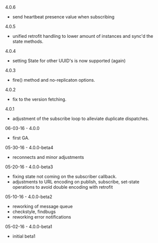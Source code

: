 
4.0.6
- send heartbeat presence value when subscribing

4.0.5
- unified retrofit handling to lower amount of instances and sync'd the state methods.

4.0.4
- setting State for other UUID's is now supported (again)

4.0.3
- fire() method and no-replicaton options.

4.0.2
- fix to the version fetching.

4.0.1
- adjustment of the subscribe loop to alleviate duplicate dispatches.

06-03-16 - 4.0.0
- first GA.

05-30-16 - 4.0.0-beta4
- reconnects and minor adjustments

05-20-16 - 4.0.0-beta3
- fixing state not coming on the subscriber callback.
- adjustments to URL encoding on publish, subscribe, set-state operations to avoid double encoding with retrofit

05-10-16 - 4.0.0-beta2
- reworking of message queue
- checkstyle, findbugs
- reworking error notifications

05-02-16 - 4.0.0-beta1
- initial beta1
